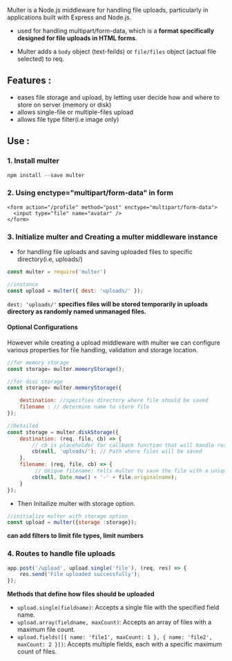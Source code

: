 Multer is a Node.js middleware for handling file uploads, particularly in applications built with Express and Node.js.

- used for handling multipart/form-data, which is a __format specifically designed for file uploads in HTML forms__.

- Multer adds a `body` object (text-feilds) or `file/files` object (actual file selected) to req.

## Features :

- eases file storage and upload, by letting user decide how and where to store on server (memory or disk)
- allows single-file or multiple-files upload
- allows file type filter(i.e image only)

## Use :
###

### 1. Install multer 
```js
npm install --save multer
```

### 2. Using enctype="multipart/form-data" in form
```
<form action="/profile" method="post" enctype="multipart/form-data">
  <input type="file" name="avatar" />
</form>
```

### 3. Initialize multer and Creating a multer middleware instance
- for handling file uploads and saving uploaded files to specific directory(i.e, uploads/)

```js
const multer = require('multer')

//instance
const upload = multer({ dest: 'uploads/' });
```
`dest: 'uploads/'` __specifies files will be stored temporarily in uploads directory as randomly named unmanaged files.__


#### Optional Configurations
However while creating a upload middleware with multer we can configure various properties for file handling, validation and storage location.

```js
//for memory storage
const storage= multer.memoryStorage();

//for disc storage
const storage= multer.memoryStorage({

    destination: //specifies directory where file should be saved
    filename : // determine name to store file
});
```

```js
//Detailed
const storage = multer.diskStorage({
    destination: (req, file, cb) => {
        // cb is placeholder for callback function that will handle results.
        cb(null, 'uploads/'); // Path where files will be saved
    },
    filename: (req, file, cb) => {
         // Unique filename: tells multer to save the file with a unique timestamp-based name.
        cb(null, Date.now() + '-' + file.originalname); 
    }
});

```
- Then Initailize multer with storage option.
```js
//initialize multer with storage option
const upload = multer({storage :storage});
```
__can add filters to limit file types, limit numbers__

### 4. Routes to handle file uploads
```js
app.post('/upload', upload.single('file'), (req, res) => {
    res.send('File uploaded successfully');
});
```

**Methods that define how files should be uploaded**
- `upload.single(fieldname)`: Accepts a single file with the specified field name.
- `upload.array(fieldname, maxCount)`: Accepts an array of files with a maximum file count.
- `upload.fields([{ name: 'file1', maxCount: 1 }, { name: 'file2', maxCount: 2 }])`: Accepts multiple fields, each with a specific maximum count of files.


